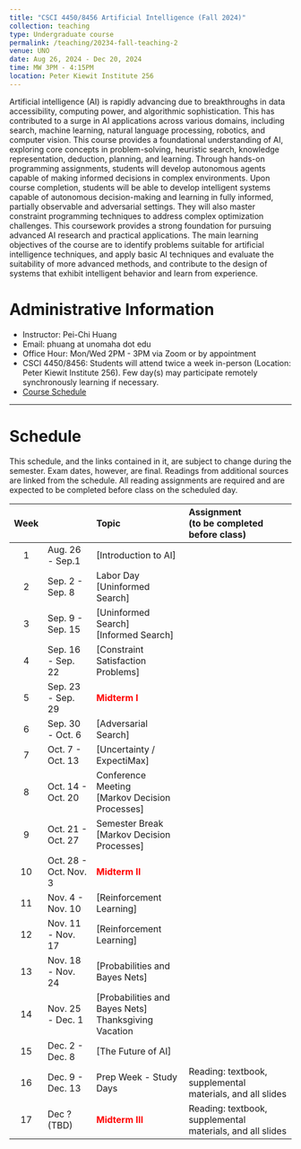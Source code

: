 ```yaml
---
title: "CSCI 4450/8456 Artificial Intelligence (Fall 2024)"
collection: teaching
type: Undergraduate course
permalink: /teaching/20234-fall-teaching-2
venue: UNO
date: Aug 26, 2024 - Dec 20, 2024
time: MW 3PM - 4:15PM
location: Peter Kiewit Institute 256 
---
```

Artificial intelligence (AI) is rapidly advancing due to breakthroughs in data accessibility, computing power, and algorithmic sophistication. This has contributed to a surge in AI applications across various domains, including search, machine learning, natural language processing, robotics, and computer vision. This course provides a foundational understanding of AI, exploring core concepts in problem-solving, heuristic search, knowledge representation, deduction, planning, and learning. Through hands-on programming assignments, students will develop autonomous agents capable of making informed decisions in complex environments. Upon course completion, students will be able to develop intelligent systems capable of autonomous decision-making and learning in fully informed, partially observable and adversarial settings. They will also master constraint programming techniques to address complex optimization challenges. This coursework provides a strong foundation for pursuing advanced AI research and practical applications. The main learning objectives of the course are to identify problems suitable for artificial intelligence techniques, and apply basic AI techniques and evaluate the suitability of more advanced methods, and contribute to the design of systems that exhibit intelligent behavior and learn from experience.

# Administrative Information
* Instructor: Pei-Chi Huang
* Email: phuang at unomaha dot edu
* Office Hour: Mon/Wed 2PM - 3PM via Zoom or by appointment
* CSCI 4450/8456: Students will attend twice a week in-person (Location: Peter Kiewit Institute 256). Few day(s) may participate remotely synchronously learning if necessary.
* [Course Schedule](#schedule)

---------------------------------------------------------------------------------------------------------------
# Schedule
This schedule, and the links contained in it, are subject to change during the semester. Exam dates, however, are final.
Readings from additional sources are linked from the schedule. All reading assignments are required and are expected to be completed before class on the scheduled day.


| Week |   	 |      		 Topic        		 | Assignment <br>(to be completed before class) |
|:----:|:----------|:------------------------------------|:----------------------------------------------|
| 1  |  Aug. 26  -   Sep.1  |   [Introduction to AI]  	 |              		 |
| 2  |  Sep. 2  -   Sep. 8    |  Labor Day <br> [Uninformed Search]    	 |          |
| 3  |  Sep. 9   -   Sep. 15   |  [Uninformed Search] <br>  [Informed Search]    			 |           |
| 4  |  Sep. 16  -   Sep. 22  |   [Constraint Satisfaction Problems]	 |           |
| 5  |  Sep. 23  -   Sep. 29  |   <span style="color:red"> **Midterm I** </span>	 |           |
| 6  |  Sep. 30  -   Oct. 6  |   [Adversarial Search]  		 |           |
| 7  |  Oct. 7  -   Oct. 13  	 |   [Uncertainty / ExpectiMax]  	 |            |
| 8  |  Oct. 14 - Oct. 20	|  Conference Meeting <br> [Markov Decision Processes]    |                 |
| 9    |   Oct. 21 - Oct. 27  |   Semester Break <br> [Markov Decision Processes] |              |
| 10  |  Oct. 28 - Oct. Nov. 3     |   <span style="color:red"> **Midterm II** </span>  |          |
| 11  |   Nov. 4 - Nov. 10 	 |  [Reinforcement Learning]    |          |
| 12  |   Nov. 11 - Nov. 17  |	[Reinforcement Learning]    |                |
| 13  |   Nov. 18  - Nov. 24  |  [Probabilities and Bayes Nets] |        	 |
| 14 |   Nov. 25 - Dec. 1   |  [Probabilities and Bayes Nets] <br>  Thanksgiving Vacation |               |
| 15  | Dec. 2 - Dec. 8 	 |   [The Future of AI]		 |           |
| 16 | Dec. 9 - Dec. 13 	 |  Prep Week - Study Days   | Reading: textbook, supplemental materials, and all slides |
| 17  | Dec ? (TBD)  |   <span style="color:red"> **Midterm III** </span> | Reading: textbook, supplemental materials, and all slides |


